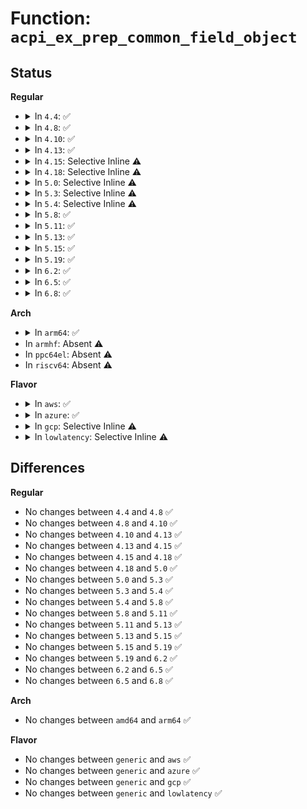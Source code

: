 # Function: <code>acpi_ex_prep_common_field_object</code>

## Status
<b>Regular</b>
<ul>
<li>
<details>
<summary>In <code>4.4</code>: ✅</summary>

```c
acpi_status acpi_ex_prep_common_field_object(union acpi_operand_object *obj_desc, u8 field_flags, u8 field_attribute, u32 field_bit_position, u32 field_bit_length);
```

**Collision:** Unique Global

**Inline:** No

**Transformation:** False

**Instances:**

```
In drivers/acpi/acpica/exprep.c (ffffffff81497d6d)
Location: drivers/acpi/acpica/exprep.c:322
Inline: False
Direct callers:
  - drivers/acpi/acpica/dsopcode.c:acpi_ds_init_buffer_field
  - drivers/acpi/acpica/exprep.c:acpi_ex_prep_field_value
```
**Symbols:**

```
ffffffff81497d6d-ffffffff81497e0f: acpi_ex_prep_common_field_object (STB_GLOBAL)
```
</details>
</li>
<li>
<details>
<summary>In <code>4.8</code>: ✅</summary>

```c
acpi_status acpi_ex_prep_common_field_object(union acpi_operand_object *obj_desc, u8 field_flags, u8 field_attribute, u32 field_bit_position, u32 field_bit_length);
```

**Collision:** Unique Global

**Inline:** No

**Transformation:** False

**Instances:**

```
In drivers/acpi/acpica/exprep.c (ffffffff814e708c)
Location: drivers/acpi/acpica/exprep.c:327
Inline: False
Direct callers:
  - drivers/acpi/acpica/dsopcode.c:acpi_ds_init_buffer_field
  - drivers/acpi/acpica/exprep.c:acpi_ex_prep_field_value
```
**Symbols:**

```
ffffffff814e708c-ffffffff814e712e: acpi_ex_prep_common_field_object (STB_GLOBAL)
```
</details>
</li>
<li>
<details>
<summary>In <code>4.10</code>: ✅</summary>

```c
acpi_status acpi_ex_prep_common_field_object(union acpi_operand_object *obj_desc, u8 field_flags, u8 field_attribute, u32 field_bit_position, u32 field_bit_length);
```

**Collision:** Unique Global

**Inline:** No

**Transformation:** False

**Instances:**

```
In drivers/acpi/acpica/exprep.c (ffffffff815098e0)
Location: drivers/acpi/acpica/exprep.c:327
Inline: False
Direct callers:
  - drivers/acpi/acpica/dsopcode.c:acpi_ds_init_buffer_field
  - drivers/acpi/acpica/exprep.c:acpi_ex_prep_field_value
```
**Symbols:**

```
ffffffff815098e0-ffffffff81509982: acpi_ex_prep_common_field_object (STB_GLOBAL)
```
</details>
</li>
<li>
<details>
<summary>In <code>4.13</code>: ✅</summary>

```c
acpi_status acpi_ex_prep_common_field_object(union acpi_operand_object *obj_desc, u8 field_flags, u8 field_attribute, u32 field_bit_position, u32 field_bit_length);
```

**Collision:** Unique Global

**Inline:** No

**Transformation:** False

**Instances:**

```
In drivers/acpi/acpica/exprep.c (ffffffff81519f0d)
Location: drivers/acpi/acpica/exprep.c:327
Inline: False
Direct callers:
  - drivers/acpi/acpica/dsopcode.c:acpi_ds_init_buffer_field
  - drivers/acpi/acpica/exprep.c:acpi_ex_prep_field_value
```
**Symbols:**

```
ffffffff81519f0d-ffffffff81519faf: acpi_ex_prep_common_field_object (STB_GLOBAL)
```
</details>
</li>
<li>
<details>
<summary>In <code>4.15</code>: Selective Inline ⚠️</summary>

```c
acpi_status acpi_ex_prep_common_field_object(union acpi_operand_object *obj_desc, u8 field_flags, u8 field_attribute, u32 field_bit_position, u32 field_bit_length);
```

**Collision:** Unique Global

**Inline:** Selective

**Transformation:** False

**Instances:**

```
In drivers/acpi/acpica/exprep.c (ffffffff8156823f)
Location: drivers/acpi/acpica/exprep.c:327
Inline: True
Direct callers:
  - drivers/acpi/acpica/dsopcode.c:acpi_ds_init_buffer_field
  - drivers/acpi/acpica/exprep.c:acpi_ex_prep_field_value
```
**Symbols:**

```
ffffffff8156823f-ffffffff815683e1: acpi_ex_prep_common_field_object (STB_GLOBAL)
```
</details>
</li>
<li>
<details>
<summary>In <code>4.18</code>: Selective Inline ⚠️</summary>

```c
acpi_status acpi_ex_prep_common_field_object(union acpi_operand_object *obj_desc, u8 field_flags, u8 field_attribute, u32 field_bit_position, u32 field_bit_length);
```

**Collision:** Unique Global

**Inline:** Selective

**Transformation:** False

**Instances:**

```
In drivers/acpi/acpica/exprep.c (ffffffff8159eee1)
Location: drivers/acpi/acpica/exprep.c:293
Inline: True
Direct callers:
  - drivers/acpi/acpica/dsopcode.c:acpi_ds_init_buffer_field
  - drivers/acpi/acpica/exprep.c:acpi_ex_prep_field_value
```
**Symbols:**

```
ffffffff8159eee1-ffffffff8159f050: acpi_ex_prep_common_field_object (STB_GLOBAL)
```
</details>
</li>
<li>
<details>
<summary>In <code>5.0</code>: Selective Inline ⚠️</summary>

```c
acpi_status acpi_ex_prep_common_field_object(union acpi_operand_object *obj_desc, u8 field_flags, u8 field_attribute, u32 field_bit_position, u32 field_bit_length);
```

**Collision:** Unique Global

**Inline:** Selective

**Transformation:** False

**Instances:**

```
In drivers/acpi/acpica/exprep.c (ffffffff815b7430)
Location: drivers/acpi/acpica/exprep.c:293
Inline: True
Direct callers:
  - drivers/acpi/acpica/dsopcode.c:acpi_ds_init_buffer_field
  - drivers/acpi/acpica/exprep.c:acpi_ex_prep_field_value
```
**Symbols:**

```
ffffffff815b7430-ffffffff815b759f: acpi_ex_prep_common_field_object (STB_GLOBAL)
```
</details>
</li>
<li>
<details>
<summary>In <code>5.3</code>: Selective Inline ⚠️</summary>

```c
acpi_status acpi_ex_prep_common_field_object(union acpi_operand_object *obj_desc, u8 field_flags, u8 field_attribute, u32 field_bit_position, u32 field_bit_length);
```

**Collision:** Unique Global

**Inline:** Selective

**Transformation:** False

**Instances:**

```
In drivers/acpi/acpica/exprep.c (ffffffff815e8f90)
Location: drivers/acpi/acpica/exprep.c:293
Inline: True
Direct callers:
  - drivers/acpi/acpica/dsopcode.c:acpi_ds_init_buffer_field
  - drivers/acpi/acpica/exprep.c:acpi_ex_prep_field_value
```
**Symbols:**

```
ffffffff815e8f90-ffffffff815e90fb: acpi_ex_prep_common_field_object (STB_GLOBAL)
```
</details>
</li>
<li>
<details>
<summary>In <code>5.4</code>: Selective Inline ⚠️</summary>

```c
acpi_status acpi_ex_prep_common_field_object(union acpi_operand_object *obj_desc, u8 field_flags, u8 field_attribute, u32 field_bit_position, u32 field_bit_length);
```

**Collision:** Unique Global

**Inline:** Selective

**Transformation:** False

**Instances:**

```
In drivers/acpi/acpica/exprep.c (ffffffff8160a325)
Location: drivers/acpi/acpica/exprep.c:293
Inline: True
Direct callers:
  - drivers/acpi/acpica/dsopcode.c:acpi_ds_init_buffer_field
  - drivers/acpi/acpica/exprep.c:acpi_ex_prep_field_value
```
**Symbols:**

```
ffffffff8160a325-ffffffff8160a490: acpi_ex_prep_common_field_object (STB_GLOBAL)
```
</details>
</li>
<li>
<details>
<summary>In <code>5.8</code>: ✅</summary>

```c
acpi_status acpi_ex_prep_common_field_object(union acpi_operand_object *obj_desc, u8 field_flags, u8 field_attribute, u32 field_bit_position, u32 field_bit_length);
```

**Collision:** Unique Global

**Inline:** No

**Transformation:** False

**Instances:**

```
In drivers/acpi/acpica/exprep.c (ffffffff816b663d)
Location: drivers/acpi/acpica/exprep.c:293
Inline: False
Direct callers:
  - drivers/acpi/acpica/dsopcode.c:acpi_ds_init_buffer_field
  - drivers/acpi/acpica/exprep.c:acpi_ex_prep_field_value
```
**Symbols:**

```
ffffffff816b663d-ffffffff816b67a8: acpi_ex_prep_common_field_object (STB_GLOBAL)
```
</details>
</li>
<li>
<details>
<summary>In <code>5.11</code>: ✅</summary>

```c
acpi_status acpi_ex_prep_common_field_object(union acpi_operand_object *obj_desc, u8 field_flags, u8 field_attribute, u32 field_bit_position, u32 field_bit_length);
```

**Collision:** Unique Global

**Inline:** No

**Transformation:** False

**Instances:**

```
In drivers/acpi/acpica/exprep.c (ffffffff816d3f51)
Location: drivers/acpi/acpica/exprep.c:293
Inline: False
Direct callers:
  - drivers/acpi/acpica/dsopcode.c:acpi_ds_init_buffer_field
  - drivers/acpi/acpica/exprep.c:acpi_ex_prep_field_value
```
**Symbols:**

```
ffffffff816d3f51-ffffffff816d40bc: acpi_ex_prep_common_field_object (STB_GLOBAL)
```
</details>
</li>
<li>
<details>
<summary>In <code>5.13</code>: ✅</summary>

```c
acpi_status acpi_ex_prep_common_field_object(union acpi_operand_object *obj_desc, u8 field_flags, u8 field_attribute, u32 field_bit_position, u32 field_bit_length);
```

**Collision:** Unique Global

**Inline:** No

**Transformation:** False

**Instances:**

```
In drivers/acpi/acpica/exprep.c (ffffffff816b5eed)
Location: drivers/acpi/acpica/exprep.c:293
Inline: False
Direct callers:
  - drivers/acpi/acpica/dsopcode.c:acpi_ds_init_buffer_field
  - drivers/acpi/acpica/exprep.c:acpi_ex_prep_field_value
```
**Symbols:**

```
ffffffff816b5eed-ffffffff816b6055: acpi_ex_prep_common_field_object (STB_GLOBAL)
```
</details>
</li>
<li>
<details>
<summary>In <code>5.15</code>: ✅</summary>

```c
acpi_status acpi_ex_prep_common_field_object(union acpi_operand_object *obj_desc, u8 field_flags, u8 field_attribute, u32 field_bit_position, u32 field_bit_length);
```

**Collision:** Unique Global

**Inline:** No

**Transformation:** False

**Instances:**

```
In drivers/acpi/acpica/exprep.c (ffffffff8172cf16)
Location: drivers/acpi/acpica/exprep.c:293
Inline: False
Direct callers:
  - drivers/acpi/acpica/dsopcode.c:acpi_ds_init_buffer_field
  - drivers/acpi/acpica/exprep.c:acpi_ex_prep_field_value
```
**Symbols:**

```
ffffffff8172cf16-ffffffff8172d07e: acpi_ex_prep_common_field_object (STB_GLOBAL)
```
</details>
</li>
<li>
<details>
<summary>In <code>5.19</code>: ✅</summary>

```c
acpi_status acpi_ex_prep_common_field_object(union acpi_operand_object *obj_desc, u8 field_flags, u8 field_attribute, u32 field_bit_position, u32 field_bit_length);
```

**Collision:** Unique Global

**Inline:** No

**Transformation:** False

**Instances:**

```
In drivers/acpi/acpica/exprep.c (ffffffff8185d8e0)
Location: drivers/acpi/acpica/exprep.c:293
Inline: False
Direct callers:
  - drivers/acpi/acpica/dsopcode.c:acpi_ds_init_buffer_field
  - drivers/acpi/acpica/exprep.c:acpi_ex_prep_field_value
```
**Symbols:**

```
ffffffff8185d8e0-ffffffff8185da57: acpi_ex_prep_common_field_object (STB_GLOBAL)
```
</details>
</li>
<li>
<details>
<summary>In <code>6.2</code>: ✅</summary>

```c
acpi_status acpi_ex_prep_common_field_object(union acpi_operand_object *obj_desc, u8 field_flags, u8 field_attribute, u32 field_bit_position, u32 field_bit_length);
```

**Collision:** Unique Global

**Inline:** No

**Transformation:** False

**Instances:**

```
In drivers/acpi/acpica/exprep.c (ffffffff8199a100)
Location: drivers/acpi/acpica/exprep.c:293
Inline: False
Direct callers:
  - drivers/acpi/acpica/dsopcode.c:acpi_ds_init_buffer_field
  - drivers/acpi/acpica/dsopcode.c:acpi_ds_init_buffer_field
  - drivers/acpi/acpica/dsopcode.c:acpi_ds_init_buffer_field
  - drivers/acpi/acpica/exprep.c:acpi_ex_prep_field_value
```
**Symbols:**

```
ffffffff8199a100-ffffffff8199a29c: acpi_ex_prep_common_field_object (STB_GLOBAL)
```
</details>
</li>
<li>
<details>
<summary>In <code>6.5</code>: ✅</summary>

```c
acpi_status acpi_ex_prep_common_field_object(union acpi_operand_object *obj_desc, u8 field_flags, u8 field_attribute, u32 field_bit_position, u32 field_bit_length);
```

**Collision:** Unique Global

**Inline:** No

**Transformation:** False

**Instances:**

```
In drivers/acpi/acpica/exprep.c (ffffffff819e0e00)
Location: drivers/acpi/acpica/exprep.c:293
Inline: False
Direct callers:
  - drivers/acpi/acpica/dsopcode.c:acpi_ds_init_buffer_field
  - drivers/acpi/acpica/dsopcode.c:acpi_ds_init_buffer_field
  - drivers/acpi/acpica/exprep.c:acpi_ex_prep_field_value
```
**Symbols:**

```
ffffffff819e0e00-ffffffff819e0f9c: acpi_ex_prep_common_field_object (STB_GLOBAL)
```
</details>
</li>
<li>
<details>
<summary>In <code>6.8</code>: ✅</summary>

```c
acpi_status acpi_ex_prep_common_field_object(union acpi_operand_object *obj_desc, u8 field_flags, u8 field_attribute, u32 field_bit_position, u32 field_bit_length);
```

**Collision:** Unique Global

**Inline:** No

**Transformation:** False

**Instances:**

```
In drivers/acpi/acpica/exprep.c (ffffffff81a2bb20)
Location: drivers/acpi/acpica/exprep.c:293
Inline: False
Direct callers:
  - drivers/acpi/acpica/dsopcode.c:acpi_ds_init_buffer_field
  - drivers/acpi/acpica/dsopcode.c:acpi_ds_init_buffer_field
  - drivers/acpi/acpica/exprep.c:acpi_ex_prep_field_value
```
**Symbols:**

```
ffffffff81a2bb20-ffffffff81a2bcbc: acpi_ex_prep_common_field_object (STB_GLOBAL)
```
</details>
</li>
</ul>
<b>Arch</b>
<ul>
<li>
<details>
<summary>In <code>arm64</code>: ✅</summary>

```c
acpi_status acpi_ex_prep_common_field_object(union acpi_operand_object *obj_desc, u8 field_flags, u8 field_attribute, u32 field_bit_position, u32 field_bit_length);
```

**Collision:** Unique Global

**Inline:** No

**Transformation:** False

**Instances:**

```
In drivers/acpi/acpica/exprep.c (ffff800010787ff8)
Location: drivers/acpi/acpica/exprep.c:293
Inline: False
Direct callers:
  - drivers/acpi/acpica/dsopcode.c:acpi_ds_init_buffer_field
  - drivers/acpi/acpica/exprep.c:acpi_ex_prep_field_value
```
**Symbols:**

```
ffff800010787ff8-ffff8000107880bc: acpi_ex_prep_common_field_object (STB_GLOBAL)
```
</details>
</li>
<li>
In <code>armhf</code>: Absent ⚠️
</li>
<li>
In <code>ppc64el</code>: Absent ⚠️
</li>
<li>
In <code>riscv64</code>: Absent ⚠️
</li>
</ul>
<b>Flavor</b>
<ul>
<li>
<details>
<summary>In <code>aws</code>: ✅</summary>

```c
acpi_status acpi_ex_prep_common_field_object(union acpi_operand_object *obj_desc, u8 field_flags, u8 field_attribute, u32 field_bit_position, u32 field_bit_length);
```

**Collision:** Unique Global

**Inline:** No

**Transformation:** False

**Instances:**

```
In drivers/acpi/acpica/exprep.c (ffffffff815edda7)
Location: drivers/acpi/acpica/exprep.c:293
Inline: False
Direct callers:
  - drivers/acpi/acpica/dsopcode.c:acpi_ds_init_buffer_field
  - drivers/acpi/acpica/exprep.c:acpi_ex_prep_field_value
```
**Symbols:**

```
ffffffff815edda7-ffffffff815ede36: acpi_ex_prep_common_field_object (STB_GLOBAL)
```
</details>
</li>
<li>
<details>
<summary>In <code>azure</code>: ✅</summary>

```c
acpi_status acpi_ex_prep_common_field_object(union acpi_operand_object *obj_desc, u8 field_flags, u8 field_attribute, u32 field_bit_position, u32 field_bit_length);
```

**Collision:** Unique Global

**Inline:** No

**Transformation:** False

**Instances:**

```
In drivers/acpi/acpica/exprep.c (ffffffff815d939f)
Location: drivers/acpi/acpica/exprep.c:293
Inline: False
Direct callers:
  - drivers/acpi/acpica/dsopcode.c:acpi_ds_init_buffer_field
  - drivers/acpi/acpica/exprep.c:acpi_ex_prep_field_value
```
**Symbols:**

```
ffffffff815d939f-ffffffff815d942e: acpi_ex_prep_common_field_object (STB_GLOBAL)
```
</details>
</li>
<li>
<details>
<summary>In <code>gcp</code>: Selective Inline ⚠️</summary>

```c
acpi_status acpi_ex_prep_common_field_object(union acpi_operand_object *obj_desc, u8 field_flags, u8 field_attribute, u32 field_bit_position, u32 field_bit_length);
```

**Collision:** Unique Global

**Inline:** Selective

**Transformation:** False

**Instances:**

```
In drivers/acpi/acpica/exprep.c (ffffffff815fe605)
Location: drivers/acpi/acpica/exprep.c:293
Inline: True
Direct callers:
  - drivers/acpi/acpica/dsopcode.c:acpi_ds_init_buffer_field
  - drivers/acpi/acpica/exprep.c:acpi_ex_prep_field_value
```
**Symbols:**

```
ffffffff815fe605-ffffffff815fe770: acpi_ex_prep_common_field_object (STB_GLOBAL)
```
</details>
</li>
<li>
<details>
<summary>In <code>lowlatency</code>: Selective Inline ⚠️</summary>

```c
acpi_status acpi_ex_prep_common_field_object(union acpi_operand_object *obj_desc, u8 field_flags, u8 field_attribute, u32 field_bit_position, u32 field_bit_length);
```

**Collision:** Unique Global

**Inline:** Selective

**Transformation:** False

**Instances:**

```
In drivers/acpi/acpica/exprep.c (ffffffff816184b5)
Location: drivers/acpi/acpica/exprep.c:293
Inline: True
Direct callers:
  - drivers/acpi/acpica/dsopcode.c:acpi_ds_init_buffer_field
  - drivers/acpi/acpica/exprep.c:acpi_ex_prep_field_value
```
**Symbols:**

```
ffffffff816184b5-ffffffff81618620: acpi_ex_prep_common_field_object (STB_GLOBAL)
```
</details>
</li>
</ul>

## Differences
<b>Regular</b>
<ul>
<li>
No changes between <code>4.4</code> and <code>4.8</code> ✅
</li>
<li>
No changes between <code>4.8</code> and <code>4.10</code> ✅
</li>
<li>
No changes between <code>4.10</code> and <code>4.13</code> ✅
</li>
<li>
No changes between <code>4.13</code> and <code>4.15</code> ✅
</li>
<li>
No changes between <code>4.15</code> and <code>4.18</code> ✅
</li>
<li>
No changes between <code>4.18</code> and <code>5.0</code> ✅
</li>
<li>
No changes between <code>5.0</code> and <code>5.3</code> ✅
</li>
<li>
No changes between <code>5.3</code> and <code>5.4</code> ✅
</li>
<li>
No changes between <code>5.4</code> and <code>5.8</code> ✅
</li>
<li>
No changes between <code>5.8</code> and <code>5.11</code> ✅
</li>
<li>
No changes between <code>5.11</code> and <code>5.13</code> ✅
</li>
<li>
No changes between <code>5.13</code> and <code>5.15</code> ✅
</li>
<li>
No changes between <code>5.15</code> and <code>5.19</code> ✅
</li>
<li>
No changes between <code>5.19</code> and <code>6.2</code> ✅
</li>
<li>
No changes between <code>6.2</code> and <code>6.5</code> ✅
</li>
<li>
No changes between <code>6.5</code> and <code>6.8</code> ✅
</li>
</ul>
<b>Arch</b>
<ul>
<li>
No changes between <code>amd64</code> and <code>arm64</code> ✅
</li>
</ul>
<b>Flavor</b>
<ul>
<li>
No changes between <code>generic</code> and <code>aws</code> ✅
</li>
<li>
No changes between <code>generic</code> and <code>azure</code> ✅
</li>
<li>
No changes between <code>generic</code> and <code>gcp</code> ✅
</li>
<li>
No changes between <code>generic</code> and <code>lowlatency</code> ✅
</li>
</ul>

